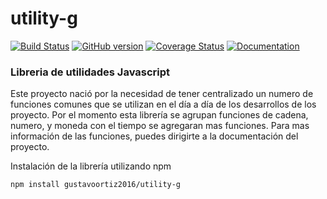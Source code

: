 # utility-g
[![Build Status](https://travis-ci.com/gustavoortiz2016/utility-g.svg?branch=master)](https://travis-ci.com/gustavoortiz2016/utility-g)
[![GitHub version](https://badge.fury.io/gh/gustavoortiz2016%2Futility-g.svg)](https://badge.fury.io/gh/gustavoortiz2016%2Futility-g)
[![Coverage Status](https://coveralls.io/repos/github/gustavoortiz2016/utility-g/badge.svg?branch=master)](https://coveralls.io/github/gustavoortiz2016/utility-g?branch=master)
[![Documentation](https://raw.githubusercontent.com/gustavoortiz2016/utility-g/master/documentation/images/coverage-badge-documentation.svg?sanitize=true)](https://github.com/gustavoortiz2016/utility-g)

### Libreria de utilidades Javascript

Este proyecto nació por la necesidad de tener centralizado un numero de funciones comunes que se utilizan en el día a día de los desarrollos de los proyecto.
Por el momento esta librería se agrupan funciones de cadena, numero, y moneda con el tiempo se agregaran mas funciones.
Para mas información de las funciones, puedes dirigirte a la documentación del proyecto.

Instalación de la librería utilizando npm

```shell
npm install gustavoortiz2016/utility-g
```